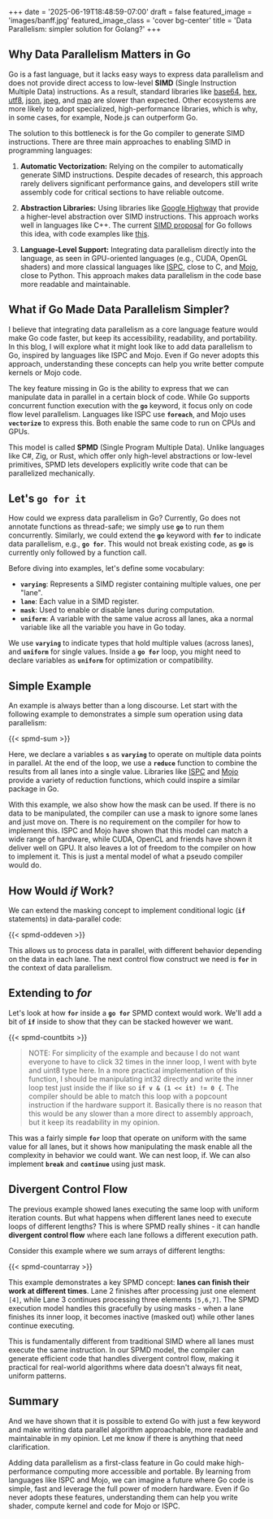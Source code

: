 +++
date = '2025-06-19T18:48:59-07:00'
draft = false
featured_image = 'images/banff.jpg'
featured_image_class = 'cover bg-center'
title = 'Data Parallelism: simpler solution for Golang?'
+++

## Why Data Parallelism Matters in Go

Go is a fast language, but it lacks easy ways to express data parallelism and does not provide direct access to low-level **SIMD** (Single Instruction Multiple Data) instructions. As a result, standard libraries like [base64](https://github.com/golang/go/issues/19636), [hex](https://github.com/golang/go/issues/68188), [utf8](https://github.com/golang/go/issues/63347), [json](https://github.com/golang/go/issues/53178), [jpeg](https://github.com/golang/go/issues/24499), and [map](https://github.com/golang/go/issues/71255) are slower than expected. Other ecosystems are more likely to adopt specialized, high-performance libraries, which is why, in some cases, for example, Node.js can outperform Go.

The solution to this bottleneck is for the Go compiler to generate SIMD instructions. There are three main approaches to enabling SIMD in programming languages:

1. **Automatic Vectorization:** Relying on the compiler to automatically generate SIMD instructions. Despite decades of research, this approach rarely delivers significant performance gains, and developers still write assembly code for critical sections to have reliable outcome.

2. **Abstraction Libraries:** Using libraries like [Google Highway](https://github.com/google/highway) that provide a higher-level abstraction over SIMD instructions. This approach works well in languages like C++. The current [SIMD proposal](https://github.com/golang/go/issues/73787) for Go follows this idea, with code examples like [this](https://github.com/AndrewHarrisSPU/simd-demo-0/blob/main/sigmoid_simd.go).

3. **Language-Level Support:** Integrating data parallelism directly into the language, as seen in GPU-oriented languages (e.g., CUDA, OpenGL shaders) and more classical languages like [ISPC](https://ispc.github.io/ispc.html), close to C, and [Mojo](https://docs.modular.com/mojo/), close to Python. This approach makes data parallelism in the code base more readable and maintainable.

## What if Go Made Data Parallelism Simpler?

I believe that integrating data parallelism as a core language feature would make Go code faster, but keep its accessibility, readability, and portability. In this blog, I will explore what it might look like to add data parallelism to Go, inspired by languages like ISPC and Mojo. Even if Go never adopts this approach, understanding these concepts can help you write better compute kernels or Mojo code.

The key feature missing in Go is the ability to express that we can manipulate data in parallel in a certain block of code. While Go supports concurrent function execution with the **`go`** keyword, it focus only on code flow level parallelism. Languages like ISPC use **`foreach`**, and Mojo uses **`vectorize`** to express this. Both enable the same code to run on CPUs and GPUs.

This model is called **SPMD** (Single Program Multiple Data). Unlike languages like C#, Zig, or Rust, which offer only high-level abstractions or low-level primitives, SPMD lets developers explicitly write code that can be parallelized mechanically.

## Let's `go for it`

How could we express data parallelism in Go? Currently, Go does not annotate functions as thread-safe; we simply use **`go`** to run them concurrently. Similarly, we could extend the **`go`** keyword with **`for`** to indicate data parallelism, e.g., **`go for`**. This would not break existing code, as **`go`** is currently only followed by a function call.

Before diving into examples, let's define some vocabulary:

- **`varying`**: Represents a SIMD register containing multiple values, one per "lane".
- **`lane`**: Each value in a SIMD register.
- **`mask`**: Used to enable or disable lanes during computation.
- **`uniform`**: A variable with the same value across all lanes, aka a normal variable like all the variable you have in Go today.

We use **`varying`** to indicate types that hold multiple values (across lanes), and **`uniform`** for single values. Inside a **`go for`** loop, you might need to declare variables as **`uniform`** for optimization or compatibility.

## Simple Example

An example is always better than a long discourse. Let start with the following example to demonstrates a simple sum operation using data parallelism:

{{< spmd-sum >}}

Here, we declare a variables **`s`** as **`varying`** to operate on multiple data points in parallel. At the end of the loop, we use a **`reduce`** function to combine the results from all lanes into a single value. Libraries like [ISPC](https://ispc.github.io/ispc.html#reductions) and [Mojo](https://docs.modular.com/mojo/stdlib/algorithm/reduction/) provide a variety of reduction functions, which could inspire a similar package in Go.

With this example, we also show how the mask can be used. If there is no data to be manipulated, the compiler can use a mask to ignore some lanes and just move on. There is no requirement on the compiler for how to implement this. ISPC and Mojo have shown that this model can match a wide range of hardware, while CUDA, OpenCL and friends have shown it deliver well on GPU. It also leaves a lot of freedom to the compiler on how to implement it. This is just a mental model of what a pseudo compiler would do.

## How Would _if_ Work?

We can extend the masking concept to implement conditional logic (**`if`** statements) in data-parallel code:

{{< spmd-oddeven >}}

This allows us to process data in parallel, with different behavior depending on the data in each lane. The next control flow construct we need is **`for`** in the context of data parallelism.

## Extending to _for_

Let's look at how **`for`** inside a **`go for`** SPMD context would work. We'll add a bit of **`if`** inside to show that they can be stacked however we want.

{{< spmd-countbits >}}

> NOTE: For simplicity of the example and because I do not want everyone to have to click 32 times in the inner loop, I went with byte and uint8 type here. In a more practical implementation of this function, I should be manipulating int32 directly and write the inner loop test just inside the if  like so **`if v & (1 << it) != 0 {`**. The compiler should be able to match this loop with a popcount instruction if the hardware support it. Basically there is no reason that this would be any slower than a more direct to assembly approach, but it keep its readability in my opinion.

This was a fairly simple **`for`** loop that operate on uniform with the same value for all lanes, but it shows how manipulating the mask enable all the complexity in behavior we could want. We can nest loop, if. We can also implement **`break`** and **`continue`** using just mask.

## Divergent Control Flow

The previous example showed lanes executing the same loop with uniform iteration counts. But what happens when different lanes need to execute loops of different lengths? This is where SPMD really shines - it can handle **divergent control flow** where each lane follows a different execution path.

Consider this example where we sum arrays of different lengths:

{{< spmd-countarray >}}

This example demonstrates a key SPMD concept: **lanes can finish their work at different times**. Lane 2 finishes after processing just one element `[4]`, while Lane 3 continues processing three elements `[5,6,7]`. The SPMD execution model handles this gracefully by using masks - when a lane finishes its inner loop, it becomes inactive (masked out) while other lanes continue executing.

This is fundamentally different from traditional SIMD where all lanes must execute the same instruction. In our SPMD model, the compiler can generate efficient code that handles divergent control flow, making it practical for real-world algorithms where data doesn't always fit neat, uniform patterns.

## Summary

And we have shown that it is possible to extend Go with just a few keyword and make writing data parallel algorithm approachable, more readable and maintainable in my opinion. Let me know if there is anything that need clarification.

Adding data parallelism as a first-class feature in Go could make high-performance computing more accessible and portable. By learning from languages like ISPC and Mojo, we can imagine a future where Go code is simple, fast and leverage the full power of modern hardware. Even if Go never adopts these features, understanding them can help you write shader, compute kernel and code for Mojo or ISPC.
